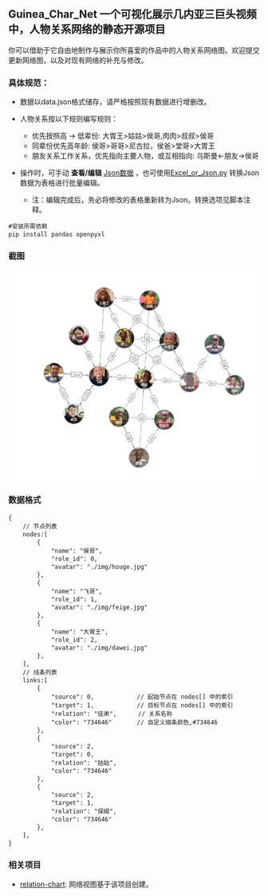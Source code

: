 ## Guinea_Char_Net 一个可视化展示几内亚三巨头视频中，人物关系网络的静态开源项目

你可以借助于它自由地制作与展示你所喜爱的作品中的人物关系网络图。欢迎提交更新网络图，以及对现有网络的补充与修改。

### 具体规范：

- 数据以data.json格式储存，请严格按照现有数据进行增删改。
- 人物关系按以下规则编写规则：

  - 优先按照高 → 低辈份: 大胃王>姑姑>侯哥,肉肉>叔叔>侯哥
  - 同辈份优先高年龄: 侯哥>哥哥>尼古拉，侯爸>堂哥>大胃王
  - 朋友关系工作关系，优先指向主要人物，或互相指向: 乌斯曼<-朋友->侯哥
- 操作时，可手动 **查看/编辑** [Json数据](/data.json) ，也可使用[Excel_or_Json.py](/Excel_or_Json.py) 转换Json数据为表格进行批量编辑。
  - 注：编辑完成后，务必将修改的表格重新转为Json。转换选项见脚本注释。
```
#安装所需依赖
pip install pandas openpyxl
```


### 截图

<img src=/screenshot.png />

### 数据格式

```
{
    // 节点列表
    nodes:[
        {
            "name": "侯哥",
			"role_id": 0,
            "avatar": "./img/houge.jpg"
        },
        {
            "name": "飞哥",
			"role_id": 1,
            "avatar": "./img/feige.jpg"
        },
        {
            "name": "大胃王",
			"role_id": 2,
            "avatar": "./img/dawei.jpg"
        },
    ],
    // 线条列表
    links:[
        {
            "source": 0,            // 起始节点在 nodes[] 中的索引
            "target": 1,            // 目标节点在 nodes[] 中的索引
            "relation": "徒弟",      // 关系名称
            "color": "734646"       // 自定义细条颜色,#734646
        },
        {
            "source": 2,
            "target": 0,
            "relation": "姑姑",
            "color": "734646"
        },
		{
            "source": 2,
            "target": 1,
            "relation": "保姆",
            "color": "734646"
        },
    ],
}
```

### 相关项目

- [relation-chart](https://github.com/xiedajian/relation-chart): 网络视图基于该项目创建。

